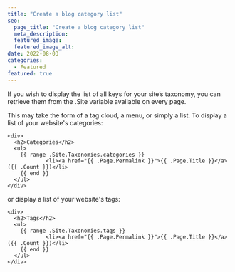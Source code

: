 ```yaml
---
title: "Create a blog category list"
seo:
  page_title: "Create a blog category list"
  meta_description:
  featured_image:
  featured_image_alt:
date: 2022-08-03
categories: 
  - Featured
featured: true
---
```


If you wish to display the list of all keys for your site’s taxonomy, you can retrieve them from the .Site variable available on every page.

This may take the form of a tag cloud, a menu, or simply a list. To display a list of your website's categories:

```
<div>
  <h2>Categories</h2>
  <ul>
    {{ range .Site.Taxonomies.categories }}
            <li><a href="{{ .Page.Permalink }}">{{ .Page.Title }}</a> ({{ .Count }})</li>
    {{ end }}
  </ul>
</div>
```

or display a list of your website's tags:

```
<div>
  <h2>Tags</h2>
  <ul>
    {{ range .Site.Taxonomies.tags }}
            <li><a href="{{ .Page.Permalink }}">{{ .Page.Title }}</a> ({{ .Count }})</li>
    {{ end }}
  </ul>
</div>
```
